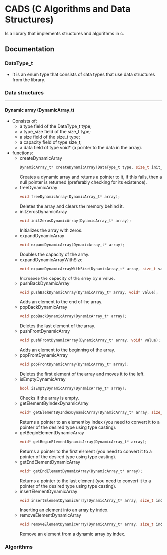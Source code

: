 # CADS (C Algorithms and Data Structures)
Is a library that implements structures and algorithms in c.
## Documentation
### DataType_t
- It is an enum type that consists of data types that use data structures from the library.
### Data structures
___
#### Dynamic array (DynamicArray_t)
- Consists of:
    - a type field of the DataType_t type;
    - a type_size field of the size_t type;
    - a size field of the size_t type;
    - a capacity field of type size_t;
    - a data field of type void* (a pointer to the data in the array).
- functions:
    - createDynamicArray
        ```c
        DynamicArray_t* createDynamicArray(DataType_t type, size_t init_size, size_t init_cap);
        ```
        Сreates a dynamic array and returns a pointer to it, if this fails, then a null pointer is returned (preferably checking for its existence).
    - freeDynamicArray
        ```c
        void freeDynamicArray(DynamicArray_t* array);
        ```
        Deletes the array and clears the memory behind it.
    - initZerosDynamicArray
        ```c
        void initZerosDynamicArray(DynamicArray_t* array);
        ```
        Initializes the array with zeros.
    - expandDynamicArray
        ```c
        void expandDynamicArray(DynamicArray_t* array);
        ```
        Doubles the capacity of the array.
    - expandDynamicArrayWithSize
        ```c
        void expandDynamicArrayWithSize(DynamicArray_t* array, size_t value);
        ```
        Increases the capacity of the array by a value.
    - pushBackDynamicArray
        ```c
        void pushBackDynamicArray(DynamicArray_t* array, void* value);
        ```
        Adds an element to the end of the array.
    - popBackDynamicArray
        ```c
        void popBackDynamicArray(DynamicArray_t* array);
        ```
        Deletes the last element of the array.
    - pushFrontDynamicArray
        ```c
        void pushFrontDynamicArray(DynamicArray_t* array, void* value);
        ```
        Adds an element to the beginning of the array.
    - popFrontDynamicArray
        ```c
        void popFrontDynamicArray(DynamicArray_t* array);
        ```
        Deletes the first element of the array and moves it to the left.
    - isEmptyDynamicArray
        ```c
        bool isEmptyDynamicArray(DynamicArray_t* array);
        ```
        Checks if the array is empty.
    - getElementByIndexDynamicArray
        ```c
        void* getElementByIndexDynamicArray(DynamicArray_t* array, size_t index);
        ```
        Returns a pointer to an element by index (you need to convert it to a pointer of the desired type using type casting).
    - getBeginElementDynamicArray
        ```c
        void* getBeginElementDynamicArray(DynamicArray_t* array);
        ```
        Returns a pointer to the first element (you need to convert it to a pointer of the desired type using type casting).
    - getEndElementDynamicArray
        ```c
        void* getEndElementDynamicArray(DynamicArray_t* array);
        ```
        Returns a pointer to the last element (you need to convert it to a pointer of the desired type using type casting).
    - insertElementDynamicArray
        ```c
        void insertElementDynamicArray(DynamicArray_t* array, size_t index, void* value);
        ```
        Inserting an element into an array by index.
    - removeElementDynamicArray
        ```c
        void removeElementDynamicArray(DynamicArray_t* array, size_t index);
        ```
        Remove an element from a dynamic array by index.
### Algorithms